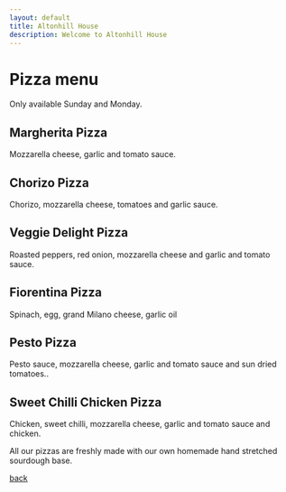 ```yaml
---
layout: default
title: Altonhill House 
description: Welcome to Altonhill House
---
```


# Pizza menu 
Only available Sunday and Monday.

## Margherita Pizza
Mozzarella cheese, garlic and tomato sauce. 

## Chorizo Pizza
Chorizo, mozzarella cheese, tomatoes and garlic sauce.

## Veggie Delight Pizza
Roasted peppers, red onion, mozzarella cheese and garlic and tomato sauce.

## Fiorentina Pizza
Spinach, egg, grand Milano cheese, garlic oil

## Pesto Pizza
Pesto sauce, mozzarella cheese, garlic and tomato sauce and sun dried tomatoes..

## Sweet Chilli Chicken Pizza
Chicken, sweet chilli, mozzarella cheese, garlic and tomato sauce and chicken.

All our pizzas are freshly made with our own homemade hand stretched sourdough base.


[back](./)
